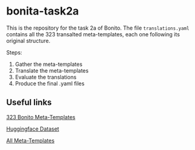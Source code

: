 # bonita-task2a
This is the repository for the task 2a of Bonito. The file `translations.yaml` contains all the 323 transalted meta-templates, each one following its original structure.

Steps:
1. Gather the meta-templates
2. Translate the meta-templates
3. Evaluate the translations
4. Produce the final .yaml files

## Useful links
[323 Bonito Meta-Templates](https://github.com/BatsResearch/nayak-aclfindings24-code/blob/main/ctga/bonito_prompts_task_types.csv)

[Huggingface Dataset](https://huggingface.co/datasets/BatsResearch/ctga-v1)

[All Meta-Templates](https://github.com/bigscience-workshop/promptsource/tree/main/promptsource/templates)
